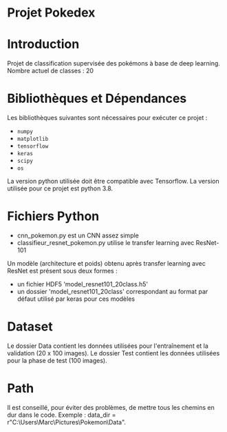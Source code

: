 # Projet Pokedex

# Introduction
Projet de classification supervisée des pokémons à base de deep learning.
Nombre actuel de classes : 20

# Bibliothèques et Dépendances
Les bibliothèques suivantes sont nécessaires pour exécuter ce projet :
- `numpy`
- `matplotlib`
- `tensorflow`
- `keras`
- `scipy`
- `os`

La version python utilisée doit être compatible avec Tensorflow. La version utilisée pour ce projet est python 3.8.

# Fichiers Python
- cnn_pokemon.py est un CNN assez simple
- classifieur_resnet_pokemon.py utilise le transfer learning avec ResNet-101

Un modèle (architecture et poids) obtenu après transfer learning avec ResNet est présent sous deux formes :
- un fichier HDF5 'model_resnet101_20class.h5'
- un dossier 'model_resnet101_20class' correspondant au format par défaut utilisé par keras pour ces modèles

# Dataset
Le dossier Data contient les données utilisées pour l'entraînement et la validation (20 x 100 images).
Le dossier Test contient les données utilisées pour la phase de test (100 images).

# Path
Il est conseillé, pour éviter des problèmes, de mettre tous les chemins en dur dans le code.
Exemple : data_dir = r"C:\Users\Marc\Pictures\Pokemon\Data".
